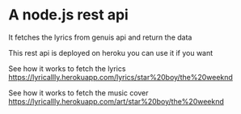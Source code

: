 # A node.js rest api
It fetches the lyrics from genuis api and return the data

This rest api is deployed on heroku you can use it if you want

See how it works to fetch the lyrics
https://lyricallly.herokuapp.com/lyrics/star%20boy/the%20weeknd

See how it works to fetch the music cover
https://lyricallly.herokuapp.com/art/star%20boy/the%20weeknd
